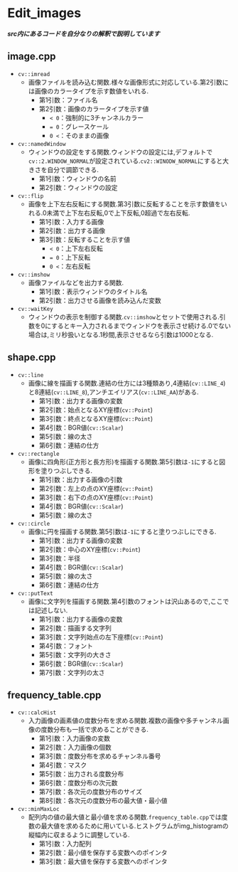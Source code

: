 # Edit_images
***src内にあるコードを自分なりの解釈で説明しています***
## image.cpp
- `cv::imread`
  - 画像ファイルを読み込む関数.様々な画像形式に対応している.第2引数には画像のカラータイプを示す数値をいれる.
    - 第1引数：ファイル名
    - 第2引数：画像のカラータイプを示す値
      - `< 0`：強制的に3チャンネルカラー
      - `= 0`：グレースケール
      - `0 <`：そのままの画像
- `cv::namedWindow`
  - ウィンドウの設定をする関数.ウィンドウの設定には,デフォルトで`cv::2.WINDOW_NORMAL`が設定されている.`cv2::WINODW_NORMAL`にすると大きさを自分で調節できる.
    - 第1引数：ウィンドウの名前
    - 第2引数：ウィンドウの設定
- `cv::flip`
  - 画像を上下左右反転にする関数.第3引数に反転することを示す数値をいれる.0未満で上下左右反転,0で上下反転,0超過で左右反転.
    - 第1引数：入力する画像
    - 第2引数：出力する画像
    - 第3引数：反転することを示す値
      - `< 0`：上下左右反転
      - `= 0`：上下反転
      - `0 <`：左右反転
- `cv::imshow`
  - 画像ファイルなどを出力する関数.
    - 第1引数：表示ウィンドウのタイトル名
    - 第2引数：出力させる画像を読み込んだ変数
- `cv::waitKey`
  - ウィンドウの表示を制御する関数.`cv::imshow`とセットで使用される.引数を0にするとキー入力されるまでウィンドウを表示させ続ける.0でない場合は,ミリ秒扱いとなる.1秒間,表示させるなら引数は1000となる.
## shape.cpp
- `cv::line`
  - 画像に線を描画する関数.連結の仕方には3種類あり,4連結(`cv::LINE_4`)と8連結(`cv::LINE_8`),アンチエイリアス(`cv::LINE_AA`)がある.
    - 第1引数：出力する画像の変数
    - 第2引数：始点となるXY座標(`cv::Point`)
    - 第3引数：終点となるXY座標(`cv::Point`)
    - 第4引数：BGR値(`cv::Scalar`)
    - 第5引数：線の太さ
    - 第6引数：連結の仕方
- `cv::rectangle`
  - 画像に四角形(正方形と長方形)を描画する関数.第5引数は`-1`にすると図形を塗りつぶしできる.
    - 第1引数：出力する画像の引数
    - 第2引数：左上の点のXY座標(`cv::Point`)
    - 第3引数：右下の点のXY座標(`cv::Point`)
    - 第4引数：BGR値(`cv::Scalar`)
    - 第5引数：線の太さ
- `cv::circle`
  - 画像に円を描画する関数.第5引数は`-1`にすると塗りつぶしにできる.
    - 第1引数：出力する画像の変数
    - 第2引数：中心のXY座標(`cv::Point`)
    - 第3引数：半径
    - 第4引数：BGR値(`cv::Scalar`)
    - 第5引数：線の太さ
    - 第6引数：連結の仕方
- `cv::putText`
  - 画像に文字列を描画する関数.第4引数のフォントは沢山あるので,ここでは記述しない.
    - 第1引数：出力する画像の変数
    - 第2引数：描画する文字列
    - 第3引数：文字列始点の左下座標(`cv::Point`)
    - 第4引数：フォント
    - 第5引数：文字列の大きさ
    - 第6引数：BGR値(`cv::Scalar`)
    - 第7引数：文字列の太さ
## frequency_table.cpp
- `cv::calcHist`
  - 入力画像の画素値の度数分布を求める関数.複数の画像や多チャンネル画像の度数分布も一括で求めることができる.
    - 第1引数：入力画像の変数
    - 第2引数：入力画像の個数
    - 第3引数：度数分布を求めるチャンネル番号
    - 第4引数：マスク
    - 第5引数：出力される度数分布
    - 第6引数：度数分布の次元数
    - 第7引数：各次元の度数分布のサイズ
    - 第8引数：各次元の度数分布の最大値・最小値
- `cv::minMaxLoc`
  - 配列内の値の最大値と最小値を求める関数.`frequency_table.cpp`では度数の最大値を求めるために用いている.ヒストグラムがimg_histogramの縦幅内に収まるように調整している.
    - 第1引数：入力配列
    - 第2引数：最小値を保存する変数へのポインタ
    - 第3引数：最大値を保存する変数へのポインタ
